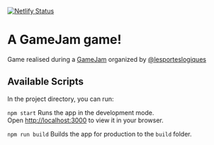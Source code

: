 [![Netlify Status](https://api.netlify.com/api/v1/badges/5a90644f-98da-44f1-a77e-d302393720d1/deploy-status)](https://app.netlify.com/sites/monstre-moi/deploys)

# A GameJam game!

Game realised during a [GameJam](https://lesporteslogiques.net/#:~:text=Game%20Jam%20%C3%A0,du%20Cosquer%2C%20Quimperia) organized by [@lesporteslogiques](https://github.com/lesporteslogiques)

## Available Scripts

In the project directory, you can run:

`npm start` Runs the app in the development mode.\
Open [http://localhost:3000](http://localhost:3000) to view it in your browser.

`npm run build` Builds the app for production to the `build` folder.
